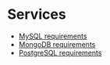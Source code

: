 <div class="section" id="services">

# Services

* [MySQL requirements](concepts/services-mysql.md)
* [MongoDB requirements](concepts/services-mongodb.md)
* [PostgreSQL requirements](concepts/postgresql.md)
